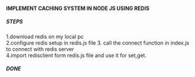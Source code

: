 #### IMPLEMENT CACHING SYSTEM IN NODE JS USING REDIS

##### STEPS

1.download redis on my local pc <br/>
2.configure redis setup in redis.js file 3. call the connect function in index.js to connect with redis server  <br/>
4.import redisclient form redis.js file and use it for set,get.

##### DONE
